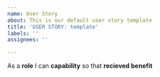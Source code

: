 ```yaml
---
name: User Story
about: This is our default user story template
title: 'USER STORY: template'
labels: ''
assignees: ''

---
```


As a **role** I can **capability** so that **recieved benefit**
